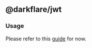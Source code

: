 ## @darkflare/jwt

### Usage

Please refer to this [guide](https://github.com/tsndr/cloudflare-worker-jwt#usage) for now.
